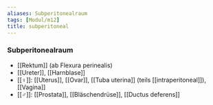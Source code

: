 ```yaml
---
aliases: Subperitonealraum
tags: [Modul/m12]
title: subperitoneal
---
```

### Subperitonealraum
- [[Rektum]] (ab Flexura perinealis)
- [[Ureter]], [[Harnblase]]
- [[♀]]: [[Uterus]], [[Ovar]], [[Tuba uterina]] (teils [[intraperitoneal]]), [[Vagina]]
- [[♂]]: [[Prostata]], [[Bläschendrüse]], [[Ductus deferens]]